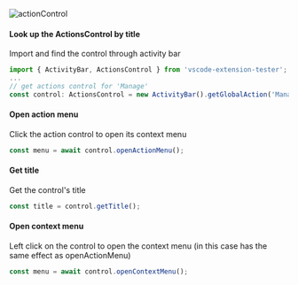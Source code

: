 ![actionControl](https://user-images.githubusercontent.com/4181232/56589258-27bb1900-65e5-11e9-9aef-7643f44697f4.png)

#### Look up the ActionsControl by title
Import and find the control through activity bar
```typescript
import { ActivityBar, ActionsControl } from 'vscode-extension-tester';
...
// get actions control for 'Manage'
const control: ActionsControl = new ActivityBar().getGlobalAction('Manage');
```

#### Open action menu
Click the action control to open its context menu
```typescript
const menu = await control.openActionMenu();
```

#### Get title
Get the control's title
```typescript
const title = control.getTitle();
```

#### Open context menu
Left click on the control to open the context menu (in this case has the same effect as openActionMenu)
```typescript
const menu = await control.openContextMenu();
```